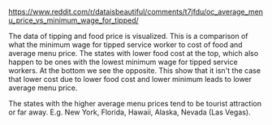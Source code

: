 https://www.reddit.com/r/dataisbeautiful/comments/t7jfdu/oc_average_menu_price_vs_minimum_wage_for_tipped/

The data of tipping and food price is visualized. This is a comparison of what the minimum wage for tipped service worker to cost of food and average menu price. The states with lower food cost at the top, which also happen to be ones with the lowest minimum wage for tipped service workers. At the bottom we see the opposite. This show that it isn't the case that lower cost due to lower food cost and lower minimum leads to lower average menu price.

The states with the higher average menu prices tend to be tourist attraction or far away. E.g. New York, Florida, Hawaii, Alaska, Nevada (Las Vegas).
